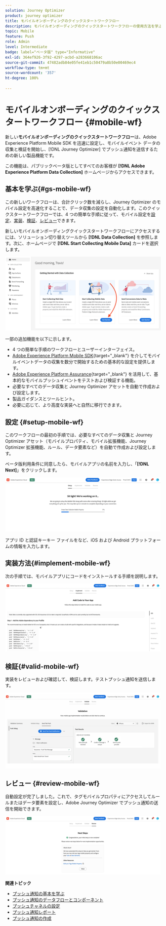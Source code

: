 ```yaml
---
solution: Journey Optimizer
product: journey optimizer
title: モバイルオンボーディングのクイックスタートワークフロー
description: モバイルオンボーディングのクイックスタートワークフローの使用方法を学ぶ
topic: Mobile
feature: Push
role: Admin
level: Intermediate
badge: label="ベータ版" type="Informative"
exl-id: 364ef926-3f92-4297-acbd-a283668106ac
source-git-commit: 47482adb84e05fe41eb1c50479a8b50e00469ec4
workflow-type: tm+mt
source-wordcount: '357'
ht-degree: 100%

---
```


# モバイルオンボーディングのクイックスタートワークフロー {#mobile-wf}

新しい&#x200B;**モバイルオンボーディングのクイックスタートワークフロー**&#x200B;は、Adobe Experience Platform Mobile SDK を迅速に設定し、モバイルイベント データの収集と検証を開始し、[!DNL Journey Optimizer] でプッシュ通知を送信するための新しい製品機能です。

この機能は、パブリックベータ版としてすべてのお客様が **[!DNL Adobe Experience Platform Data Collection]** ホームページからアクセスできます。

## 基本を学ぶ{#gs-mobile-wf}

この新しいワークフローは、合計クリック数を減らし、Journey Optimizer のモバイル設定を高速化することで、データ収集の設定を自動化します。このクイックスタートワークフローでは、4 つの簡単な手順に従って、モバイル設定を[設定](##setup-mobile-wf)、[実装](#implement-mobile-wf)、[検証](#valid-mobile-wf)、[レビュー](#review-mobile-wf)できます。

新しいモバイルオンボーディングクイックスタートワークフローにアクセスするには、ソリューション切り替えツールから **[!DNL Data Collection]** を参照します。次に、ホームページで **[!DNL Start Collecting Mobile Data]** カードを選択します。

![](assets/mobile-wf-home.png)

一部の追加機能を以下に示します。

* 4 つの簡単な手順のワークフローとユーザーインターフェイス。
* [Adobe Experience Platform Mobile SDK](https://developer.adobe.com/client-sdks/documentation/){target="_blank"} を介してモバイルイベントデータの収集を数分で開始するための基本的な設定を提供します。
* [Adobe Experience Platform Assurance](https://experienceleague.adobe.com/docs/experience-platform/assurance/home.html?lang=ja){target="_blank"} を活用して、基本的なモバイルプッシュイベントをテストおよび検証する機能。
* 必要なすべてのデータ収集と Journey Optimizer アセットを自動で作成および設定します。
* 製品ガイダンスとツールヒント。
* 必要に応じて、より高度な実装へと自然に移行できます。

## 設定 {#setup-mobile-wf}

このワークフローの最初の手順では、必要なすべてのデータ収集と Journey Optimizer アセット（モバイルプロパティ、モバイル拡張機能、Journey Optimizer 拡張機能、ルール、データ要素など）を自動で作成および設定します。

ベータ版利用条件に同意したら、モバイルアプリの名前を入力し、「**[!DNL Next]**」をクリックします。

![](assets/mobile-wf-setup.png)

アプリ ID と認証キーキー ファイルをなど、iOS および Android プラットフォームの情報を入力します。

## 実装方法{#implement-mobile-wf}

次の手順では、モバイルアプリにコードをインストールする手順を説明します。

![](assets/mobile-wf-add-code.png)


## 検証{#valid-mobile-wf}

実装をレビューおよび確認して、検証します。テストプッシュ通知を送信します。

![](assets/mobile-wf-valid.png)


## レビュー {#review-mobile-wf}

自動設定が完了しました。これで、タグモバイルプロパティにアクセスしてルールまたはデータ要素を設定し、Adobe Journey Optimizer でプッシュ通知の送信を開始できます。

![](assets/mobile-wf-done.png)


**関連トピック**

* [プッシュ通知の基本を学ぶ](get-started-push.md)
* [プッシュ通知のデータフローとコンポーネント](push-gs.md)
* [プッシュチャネルの設定](push-configuration.md)
* [プッシュ通知レポート](../reports/journey-global-report-cja-push.md#push-global)
* [プッシュ通知の作成](create-push.md)
